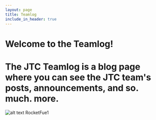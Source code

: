 ```yaml
---
layout: page
title: Teamlog
include_in_header: true
---
```

# Welcome to the Teamlog!
# The JTC Teamlog is a blog page where you can see the JTC team's posts, announcements, and so. much. more.

![alt text](https://media.discordapp.net/attachments/797594919996751935/859145382130089984/1BY6sCRisdVuk5GyPL_q7rw-2.png) RocketFue1
